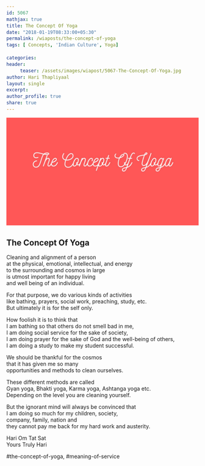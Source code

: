 ```yaml
--- 
id: 5067
mathjax: true  
title: The Concept Of Yoga
date: "2018-01-19T08:33:00+05:30"
permalink: /wiaposts/the-concept-of-yoga
tags: [ Concepts, 'Indian Culture', Yoga]    

categories: 
header:
     teaser: /assets/images/wiapost/5067-The-Concept-Of-Yoga.jpg
author: Hari Thapliyaal 
layout: single 
excerpt:  
author_profile: true 
share: true 
---
```


![The Concept Of Yoga](/assets/images/wiapost/5067-The-Concept-Of-Yoga.jpg)

## The Concept Of Yoga

    
Cleaning and alignment of a person     
at the physical, emotional, intellectual, and energy     
to the surrounding and cosmos in large     
is utmost important for happy living     
and well being of an individual.    
    
For that purpose, we do various kinds of activities     
like bathing, prayers, social work, preaching, study, etc.     
But ultimately it is for the self only.    
    
How foolish it is to think that     
I am bathing so that others do not smell bad in me,     
I am doing social service for the sake of society,     
I am doing prayer for the sake of God and the well-being of others,     
I am doing a study to make my student successful.    
    
We should be thankful for the cosmos     
that it has given me so many     
opportunities and methods to clean ourselves.    
    
These different methods are called     
Gyan yoga, Bhakti yoga, Karma yoga, Ashtanga yoga etc.     
Depending on the level you are cleaning yourself.    
    
But the ignorant mind will always be convinced that     
I am doing so much for my children, society,     
company, family, nation and     
they cannot pay me back for my hard work and austerity.    
    
Hari Om Tat Sat     
Yours Truly Hari    
    
\#the-concept-of-yoga, #meaning-of-service    
